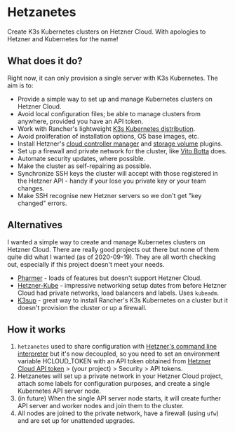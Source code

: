# Hetzanetes

Create K3s Kubernetes clusters on Hetzner Cloud. With apologies to Hetzner and Kubernetes for the name! 

## What does it do?

Right now, it can only provision a single server with K3s Kubernetes. The aim is to:

* Provide a simple way to set up and manage Kubernetes clusters on Hetzner Cloud.
* Avoid local configuration files; be able to manage clusters from anywhere, provided you have an API token.
* Work with Rancher's lightweight [K3s Kubernetes distribution](https://github.com/rancher/k3s/). 
* Avoid proliferation of installation options, OS base images, etc.
* Install Hetzner's [cloud controller manager](https://github.com/hetznercloud/hcloud-cloud-controller-manager) and [storage volume](https://github.com/hetznercloud/csi-driver) plugins.
* Set up a firewall and private network for the cluster, like [Vito Botta](https://github.com/vitobotta/hetzner-cloud-init) does.
* Automate security updates, where possible.
* Make the cluster as self-repairing as possible.
* Synchronize SSH keys the cluster will accept with those registered in the Hetzner API - handy if your lose you private key or your team changes.
* Make SSH recognise new Hetzner servers so we don't get "key changed" errors.

## Alternatives

I wanted a simple way to create and manage Kubernetes clusters on Hetzner Cloud. There are really good projects out there but none of them quite did what I wanted (as of 2020-09-19).
They are all worth checking out, especially if this project doesn't meet your needs.

* [Pharmer](https://github.com/pharmer/pharmer) - loads of features but doesn't support Hetzner Cloud.
* [Hetzner-Kube](https://github.com/xetys/hetzner-kube) - impressive networking setup dates from before Hetzner Cloud had private networks, load balancers and labels. Uses `kubeadm`.
* [K3sup](https://github.com/alexellis/k3sup) - great way to install Rancher's K3s Kubernetes on a cluster but it doesn't provision the cluster or up a firewall.

## How it works

1. `hetzanetes` used to share configuration with [Hetzner's command line interpreter](https://github.com/hetznercloud/cli) but it's now decoupled, so you need to set an environment variable HCLOUD_TOKEN with an API token obtained from [Hetzner Cloud API token](https://console.hetzner.cloud/projects) > (your project) > Security > API tokens.
2. Hetzanetes will set up a private network in your Hetzner Cloud project, attach some labels for configuration purposes, and create a single Kubernetes API server node.
3. (in future) When the single API server node starts, it will create further API server and worker nodes and join them to the cluster.
4. All nodes are joined to the private network, have a firewall (using `ufw`) and are set up for unattended upgrades.
